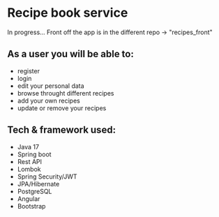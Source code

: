 # Recipe book service

In progress...
Front off the app is in the different repo -> "recipes_front"

## As a user you will be able to: 
* register
* login
* edit your personal data
* browse throught different recipes
* add your own recipes
* update or remove your recipes

## Tech & framework used:
* Java 17
* Spring boot
* Rest API
* Lombok
* Spring Security/JWT
* JPA/Hibernate
* PostgreSQL
* Angular
* Bootstrap
